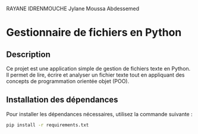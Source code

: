 RAYANE IDRENMOUCHE 
Jylane Moussa Abdessemed

# Gestionnaire de fichiers en Python

## Description
Ce projet est une application simple de gestion de fichiers texte en Python. Il permet de lire, écrire et analyser un fichier texte tout en appliquant des concepts de programmation orientée objet (POO). 

## Installation des dépendances
Pour installer les dépendances nécessaires, utilisez la commande suivante :
```bash
pip install -r requirements.txt
